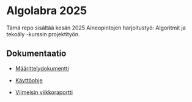 # Algolabra 2025

Tämä repo sisältää kesän 2025 Aineopintojen harjoitustyö: Algoritmit ja tekoäly -kurssin projektityön.

## Dokumentaatio

- [Määrittelydokumentti](https://github.com/Reidforbus/algolab-minesweeper/blob/main/documentation/specification.md)

- [Käyttöohje](https://github.com/Reidforbus/algolab-minesweeper/blob/main/documentation/usage.md)

- [Viimeisin viikkoraportti](https://github.com/Reidforbus/algolab-minesweeper/blob/main/documentation/viikkoraportti5.md)
